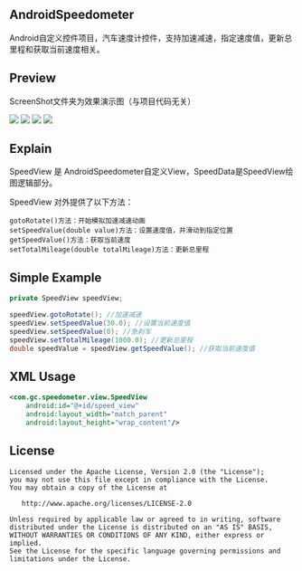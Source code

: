 ## AndroidSpeedometer

Android自定义控件项目，汽车速度计控件，支持加速减速，指定速度值，更新总里程和获取当前速度相关。

## Preview

ScreenShot文件夹为效果演示图（与项目代码无关）

![](https://raw.githubusercontent.com/smartbetter/AndroidSpeedometer/master/ScreenShot/screenshot1.gif)
![](https://raw.githubusercontent.com/smartbetter/AndroidSpeedometer/master/ScreenShot/screenshot2.gif)
![](https://raw.githubusercontent.com/smartbetter/AndroidSpeedometer/master/ScreenShot/screenshot3.gif)
![](https://raw.githubusercontent.com/smartbetter/AndroidSpeedometer/master/ScreenShot/screenshot4.gif)

## Explain

SpeedView 是 AndroidSpeedometer自定义View，SpeedData是SpeedView绘图逻辑部分。

SpeedView 对外提供了以下方法：
	
	gotoRotate()方法：开始模拟加速减速动画
	setSpeedValue(double value)方法：设置速度值，并滑动到指定位置
	getSpeedValue()方法：获取当前速度
	setTotalMileage(double totalMileage)方法：更新总里程

## Simple Example

```java
private SpeedView speedView;

speedView.gotoRotate(); //加速减速
speedView.setSpeedValue(30.0); //设置当前速度值
speedView.setSpeedValue(0); //急刹车
speedView.setTotalMileage(1000.0); //更新总里程
double speedValue = speedView.getSpeedValue(); //获取当前速度值

```

## XML Usage

```xml
<com.gc.speedometer.view.SpeedView
	android:id="@+id/speed_view"
	android:layout_width="match_parent"
	android:layout_height="wrap_content"/>
```

## License

	Licensed under the Apache License, Version 2.0 (the "License");
	you may not use this file except in compliance with the License.
	You may obtain a copy of the License at

	   http://www.apache.org/licenses/LICENSE-2.0

	Unless required by applicable law or agreed to in writing, software
	distributed under the License is distributed on an "AS IS" BASIS,
	WITHOUT WARRANTIES OR CONDITIONS OF ANY KIND, either express or implied.
	See the License for the specific language governing permissions and
	limitations under the License.
